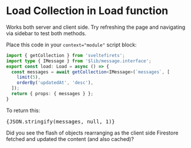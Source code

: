<script context="module" lang="ts">
  import { getCollection } from 'sveltefirets';
  import { limit, orderBy } from 'firebase/firestore';
  import type { IMessage } from '$lib/message.interface';

  import type { Load } from '@sveltejs/kit';
  export const load: Load = async () => {
    try {
      const messages = await getCollection<IMessage>(`messages`, [
        limit(5),
        orderBy('updatedAt', 'desc'),
      ]);
      if (messages) {
        return { props: { messages } };
      } else {
        return { status: 301, redirect: '/' };
      }
    } catch (error) {
      return { status: 500, error };
    }
  };
</script>

<script lang="ts">
  export let messages: IMessage[];
</script>

<!-- prettier-ignore -->
# Load Collection in Load function

Works both server and client side. Try refreshing the page and navigating via sidebar to test both methods.

Place this code in your `context="module"` script block:

```ts
import { getCollection } from 'sveltefirets';
import type { IMessage } from '$lib/message.interface';
export const load: Load = async () => {
  const messages = await getCollection<IMessage>(`messages`, [
    limit(5),
    orderBy('updatedAt', 'desc'),
  ]);
  return { props: { messages } };
}
```

To return this:

<pre>{JSON.stringify(messages, null, 1)}</pre>

Did you see the flash of objects rearranging as the client side Firestore fetched and updated the content (and also cached)?
